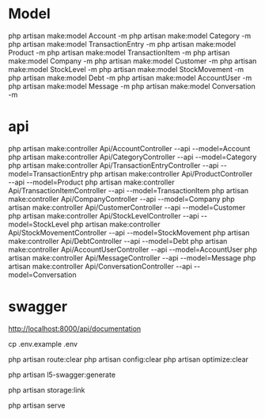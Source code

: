 # Model 
php artisan make:model Account -m
php artisan make:model Category -m
php artisan make:model TransactionEntry -m
php artisan make:model Product -m
php artisan make:model TransactionItem -m
php artisan make:model Company -m
php artisan make:model Customer -m
php artisan make:model StockLevel -m
php artisan make:model StockMovement -m
php artisan make:model Debt -m
php artisan make:model AccountUser -m
php artisan make:model Message -m
php artisan make:model Conversation -m

# api
php artisan make:controller Api/AccountController --api --model=Account
php artisan make:controller Api/CategoryController --api --model=Category
php artisan make:controller Api/TransactionEntryController --api --model=TransactionEntry
php artisan make:controller Api/ProductController --api --model=Product
php artisan make:controller Api/TransactionItemController --api --model=TransactionItem
php artisan make:controller Api/CompanyController --api --model=Company
php artisan make:controller Api/CustomerController --api --model=Customer
php artisan make:controller Api/StockLevelController --api --model=StockLevel
php artisan make:controller Api/StockMovementController --api --model=StockMovement
php artisan make:controller Api/DebtController --api --model=Debt
php artisan make:controller Api/AccountUserController --api --model=AccountUser
php artisan make:controller Api/MessageController --api --model=Message
php artisan make:controller Api/ConversationController --api --model=Conversation

# swagger



[http://localhost:8000/api/documentation](http://localhost:8000/api/documentation)
 
cp .env.example .env

php artisan route:clear
php artisan config:clear
php artisan optimize:clear

php artisan l5-swagger:generate
 
php artisan storage:link

php artisan serve
